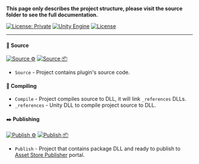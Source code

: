 **This page only describes the project structure, please visit the source folder to see
the full documentation.**

[![License: Private](https://img.shields.io/badge/License-Private-green.svg)](https://github.com/Pixisoft/Inspect_Ini/blob/master/LICENSE.txt)
[![Unity Engine](https://img.shields.io/badge/unity-2021.1.1f1-black.svg?style=flat&logo=unity&cacheSeconds=2592000)](https://unity3d.com/get-unity/download/archive)
[![License](https://github.com/Pixisoft/Inspect_Ini/actions/workflows/license.yml/badge.svg)](https://github.com/Pixisoft/Inspect_Ini/actions/workflows/license.yml)

---

#### 📝 Source

[![Source ⚙️](https://github.com/Pixisoft/Inspect_Ini/actions/workflows/source_build.yml/badge.svg)](https://github.com/Pixisoft/Inspect_Ini/actions/workflows/source_build.yml)
[![Source 📦](https://github.com/Pixisoft/Inspect_Ini/actions/workflows/source_package.yml/badge.svg)](https://github.com/Pixisoft/Inspect_Ini/actions/workflows/source_package.yml)

* `Source` - Project contains plugin's source code.

#### 💬 Compiling

* `Compile` - Project compiles source to DLL, it will link `_references` DLLs.
* `_references` - Unity DLL to compile project source to DLL.

#### ✒️ Publishing

[![Publish ⚙️](https://github.com/Pixisoft/Inspect_Ini/actions/workflows/publish_build.yml/badge.svg)](https://github.com/Pixisoft/Inspect_Ini/actions/workflows/publish_build.yml)
[![Publish 📦](https://github.com/Pixisoft/Inspect_Ini/actions/workflows/publish_package.yml/badge.svg)](https://github.com/Pixisoft/Inspect_Ini/actions/workflows/publish_package.yml)

* `Publish` - Project that contains package DLL and ready to publish to [Asset Store Publisher](https://publisher.assetstore.unity3d.com/info.html?_gl=1*1fwg1ij*_ga*MTg0NjU4MTc4NC4xNjAwMzQ5NzM3*_ga_1S78EFL1W5*MTYyNDI3MzU4Ni40Ni4wLjE2MjQyNzM1ODYuNjA.&_ga=2.77544981.1416380940.1624186429-1846581784.1600349737) portal.
